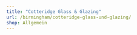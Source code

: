 ```yaml
---
title: "Cotteridge Glass & Glazing"
url: /birmingham/cotteridge-glass-und-glazing/
shop: Allgemein
---
```

